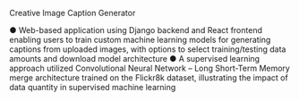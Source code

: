 Creative Image Caption Generator 

● Web-based application using Django backend and React frontend enabling users to train custom machine learning models for generating captions from uploaded images, with options to select training/testing data amounts and download model architecture
● A supervised learning approach utilized Convolutional Neural Network – Long Short-Term Memory merge architecture trained on the Flickr8k dataset, illustrating the impact of data quantity in supervised machine learning

